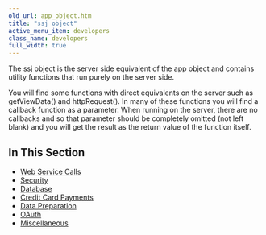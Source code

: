 ```yaml
---
old_url: app_object.htm
title: "ssj object"
active_menu_item: developers
class_name: developers
full_width: true
---
```



The ssj object is the server side equivalent of the app object and contains utility functions that run purely on the server side.

You will find some functions with direct equivalents on the server such as getViewData() and httpRequest(). In many of these functions you will find a callback function as a parameter. When running on the server, there are no callbacks and so that parameter should be completely omitted (not left blank) and you will get the result as the return value of the function itself.

## In This Section

 - [Web Service Calls](/developers/documentation/scripting-apis/server-side-api/ssj-object/web-service-calls/)
 - [Security](/developers/documentation/scripting-apis/server-side-api/ssj-object/security/)
 - [Database](/developers/documentation/scripting-apis/server-side-api/ssj-object/database/)
 - [Credit Card Payments](/developers/documentation/scripting-apis/server-side-api/ssj-object/credit-card-payments/)
 - [Data Preparation](/developers/documentation/scripting-apis/server-side-api/ssj-object/data-preparation)
 - [OAuth](/developers/documentation/scripting-apis/server-side-api/ssj-object/oauth/)
 - [Miscellaneous](/developers/documentation/scripting-apis/server-side-api/ssj-object/miscellaneous/)

